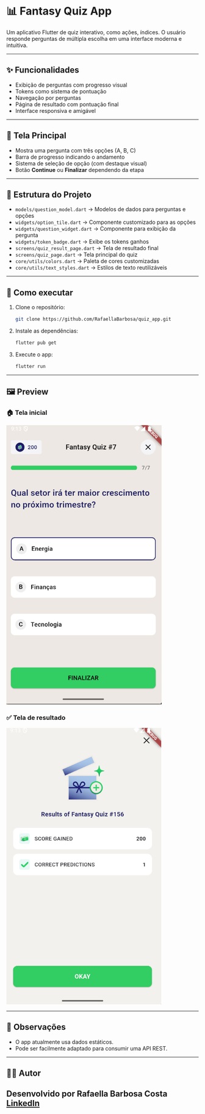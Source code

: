# 📊 Fantasy Quiz App

Um aplicativo Flutter de quiz interativo, como ações, índices. O usuário responde perguntas de múltipla escolha em uma interface moderna e intuitiva.

---

## ✨ Funcionalidades

- Exibição de perguntas com progresso visual
- Tokens como sistema de pontuação
- Navegação por perguntas
- Página de resultado com pontuação final
- Interface responsiva e amigável

---

## 📱 Tela Principal

- Mostra uma pergunta com três opções (A, B, C)
- Barra de progresso indicando o andamento
- Sistema de seleção de opção (com destaque visual)
- Botão **Continue** ou **Finalizar** dependendo da etapa

---

## 🧱 Estrutura do Projeto

- `models/question_model.dart` → Modelos de dados para perguntas e opções
- `widgets/option_tile.dart` → Componente customizado para as opções
- `widgets/question_widget.dart` → Componente para exibição da pergunta
- `widgets/token_badge.dart` → Exibe os tokens ganhos
- `screens/quiz_result_page.dart` → Tela de resultado final
- `screens/quiz_page.dart` → Tela principal do quiz
- `core/utils/colors.dart` → Paleta de cores customizadas
- `core/utils/text_styles.dart` → Estilos de texto reutilizáveis

---

## 🚀 Como executar

1. Clone o repositório:
   ```bash
   git clone https://github.com/RafaellaBarbosa/quiz_app.git

2. Instale as dependências:
   ```bash
   flutter pub get
   ```

3. Execute o app:
   ```bash
   flutter run
   ```

---

## 🖼️ Preview

### 🏠 Tela inicial
![Tela inicial](assets/images/screenshot_home.png)

### ✅ Tela de resultado
![Tela de resultado](assets/images/screenshot_result.png)

---

## 📌 Observações

- O app atualmente usa dados estáticos.
- Pode ser facilmente adaptado para consumir uma API REST.

---

## 🧑‍💻 Autor

Desenvolvido por **Rafaella Barbosa Costa**  
[LinkedIn](https://www.linkedin.com/in/rafaella-costa/) 
---

